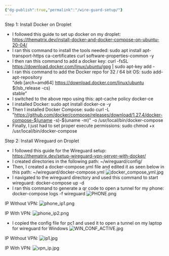 ```yaml
---
{"dg-publish":true,"permalink":"/wire-guard-setup/"}
---
```


Step 1: Install Docker on Droplet
  - I followed this guide to set up docker on my droplet: https://thematrix.dev/install-docker-and-docker-compose-on-ubuntu-20-04/
  - I ran this command to install the tools needed: sudo apt install apt-transport-https ca-certificates curl software-properties-common -y
  - I then ran this command to add a docker key: curl -fsSL https://download.docker.com/linux/ubuntu/gpg | sudo apt-key add -
  - I ran this command to add the Docker repo for 32 / 64 bit OS: sudo add-apt-repository \
   "deb [arch=amd64] https://download.docker.com/linux/ubuntu \
   $(lsb_release -cs) \
   stable"
   - I switched to the above repo using this: apt-cache policy docker-ce
   - I installed Docker: sudo apt install docker-ce -y
   - Then I installed Docker Compose: sudo curl -L "https://github.com/docker/compose/releases/download/1.27.4/docker-compose-$(uname -s)-$(uname -m)" -o     /usr/local/bin/docker-compose
   - Finally, I just had to set proper execute permissions: sudo chmod +x /usr/local/bin/docker-compose

Step 2: Install Wireguard on Droplet
   - I followed this guide for the Wireguard setup: https://thematrix.dev/setup-wireguard-vpn-server-with-docker/
   - I created directories in the following path: ~/wireguard/config/
   - Then, I created a docker-compose.yml file and edited it as seen below in this path: ~/wireguard/docker-compose.yml
   ![docker_compose_yml.jpg](/img/user/docker_compose_yml.jpg)
   - I navigated to the wireguard directory and used this command to start wireguard: docker-compose up -d
   - I ran this command to generate a qr code to open a tunnel for my phone: docker-compose logs -f wireguard
   ![PHONE.png](/img/user/PHONE.png)
  
  IP Without VPN: 
   ![phone_ip1.png](/img/user/phone_ip1.png)
   
   IP With VPN:
   ![phone_ip2.png](/img/user/phone_ip2.png)
   
   - I copied the config file for pc1 and used it to open a tunnel on my  laptop for wireguard for Windows
  ![WIN_CONF_ACTIVE.jpg](/img/user/WIN_CONF_ACTIVE.jpg)
  
  IP Without VPN: 
   ![ip1.jpg](/img/user/ip1.jpg)
   
   IP With VPN:
   ![vpn_ip.jpg](/img/user/vpn_ip.jpg)
